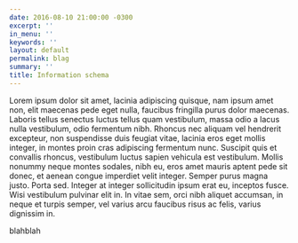 ```yaml
---
date: 2016-08-10 21:00:00 -0300
excerpt: ''
in_menu: ''
keywords: ''
layout: default
permalink: blag
summary: ''
title: Information schema
---
```

Lorem ipsum dolor sit amet, lacinia adipiscing quisque, nam ipsum amet non, elit maecenas pede eget nulla, faucibus fringilla purus dolor maecenas. Laboris tellus senectus luctus tellus quam vestibulum, massa odio a lacus nulla vestibulum, odio fermentum nibh. Rhoncus nec aliquam vel hendrerit excepteur, non suspendisse duis feugiat vitae, lacinia eros eget mollis integer, in montes proin cras adipiscing fermentum nunc. Suscipit quis et convallis rhoncus, vestibulum luctus sapien vehicula est vestibulum. Mollis nonummy neque montes sodales, nibh eu, eros amet mauris aptent pede sit donec, et aenean congue imperdiet velit integer. Semper purus magna justo. Porta sed. Integer at integer sollicitudin ipsum erat eu, inceptos fusce. Wisi vestibulum pulvinar elit in. In vitae sem, orci nibh aliquet accumsan, in neque et turpis semper, vel varius arcu faucibus risus ac felis, varius dignissim in.

blahblah